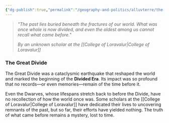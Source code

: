 ```yaml
---
{"dg-publish":true,"permalink":"/geography-and-politics/alluvterre/the-great-divide/"}
---
```


> _"The past lies buried beneath the fractures of our world. What was once whole is now divided, and even the oldest among us cannot recall what came before."_
> 
> _By an unknown scholar at the [[College of Loravalur\|College of Loravalur]]_

### The Great Divide

The Great Divide was a cataclysmic earthquake that reshaped the world and marked the beginning of the **Divided Era**. Its impact was so profound that no records—or even memories—remain of the time before it.

Even the Dwarves, whose lifespans stretch back to before the Divide, have no recollection of how the world once was. Some scholars at the [[College of Loravalur\|College of Loravalur]] have dedicated their lives to uncovering remnants of the past, but so far, their efforts have yielded nothing. The truth of what came before remains a mystery, lost to time.